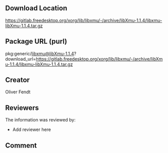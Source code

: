 ## Download Location

https://gitlab.freedesktop.org/xorg/lib/libxmu/-/archive/libXmu-1.1.4/libxmu-libXmu-1.1.4.tar.gz

## Package URL (purl)

pkg:generic/libxmu@libXmu-1.1.4?download_url=https://gitlab.freedesktop.org/xorg/lib/libxmu/-/archive/libXmu-1.1.4/libxmu-libXmu-1.1.4.tar.gz

## Creator

Oliver Fendt

## Reviewers

The information was reviewed by:

* Add reviewer here

## Comment

